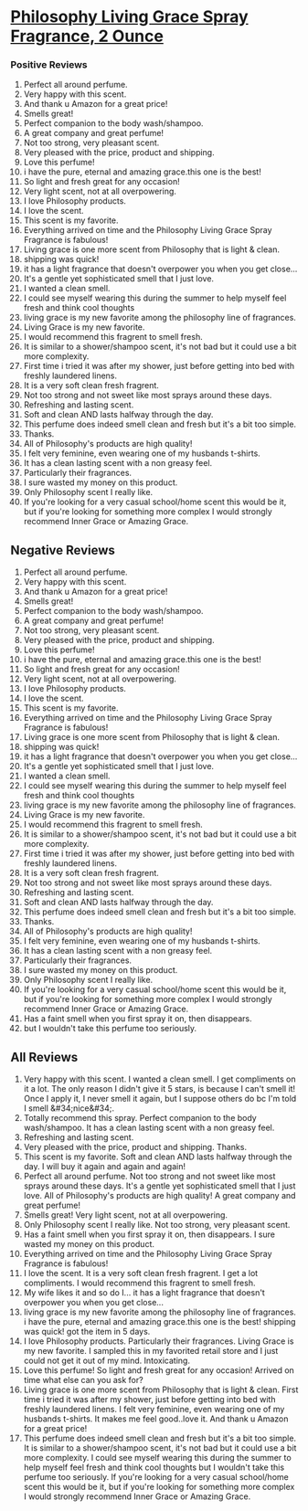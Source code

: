 # [Philosophy Living Grace Spray Fragrance, 2 Ounce](https://products.checkmycream.com/products/Philosophy-Living-Grace-Spray-Fragrance-2-Ounce.html)

### Positive Reviews

<ol>
      <li>Perfect all around perfume.</li>
      <li>Very happy with this scent.</li>
      <li>And thank u Amazon for a great price!</li>
      <li>Smells great!</li>
      <li>Perfect companion to the body wash/shampoo.  </li>
      <li>A great company and great perfume!</li>
      <li>Not too strong, very pleasant scent.</li>
      <li>Very pleased with the price, product and shipping.</li>
      <li>Love this perfume!</li>
      <li>i have the pure, eternal and amazing grace.this one is the best!</li>
      <li>So light and fresh great for any occasion!  </li>
      <li>Very light scent, not at all overpowering.</li>
      <li>I love Philosophy products.  </li>
      <li>I love the scent.</li>
      <li>This scent is my favorite.</li>
      <li>Everything arrived on time and the Philosophy Living Grace Spray Fragrance is fabulous!</li>
      <li>Living grace is one more scent from Philosophy that is light &amp; clean.</li>
      <li>shipping was quick!</li>
      <li>it has a light fragrance that doesn&#x27;t overpower you when you get close...</li>
      <li>It&#x27;s a gentle yet sophisticated smell that I just love.</li>
      <li>I wanted a clean smell.</li>
      <li>I could see myself wearing this during the summer to help myself feel fresh and think cool thoughts</li>
      <li>living grace is my new favorite among the philosophy line of fragrances.</li>
      <li>Living Grace is my new favorite.  </li>
      <li>I would recommend this fragrent to smell fresh.</li>
      <li>It is similar to a shower/shampoo scent, it&#x27;s not bad but it could use a bit more complexity.</li>
      <li>First time i tried it was after my shower, just before getting into bed with freshly laundered linens.</li>
      <li>It is a very soft clean fresh fragrent.</li>
      <li>Not too strong and not  sweet like most sprays around these days.</li>
      <li>Refreshing and lasting scent.</li>
      <li>Soft and clean AND lasts halfway through the day.</li>
      <li>This perfume does indeed smell clean and fresh but it&#x27;s a bit too simple.</li>
      <li>Thanks.</li>
      <li>All of Philosophy&#x27;s products are high quality!</li>
      <li>I felt very feminine, even wearing one of my husbands t-shirts.</li>
      <li>It has a clean lasting scent with a non greasy feel.</li>
      <li>Particularly their fragrances.  </li>
      <li>I sure wasted my money on this product.</li>
      <li>Only Philosophy scent I really like.  </li>
      <li>If you&#x27;re looking for a very casual school/home scent this would be it, but if you&#x27;re looking for something more complex I would strongly recommend Inner Grace or Amazing Grace.</li>
</ol>


<h2>Negative Reviews</h2>
<ol>
<li> Perfect all around perfume.</li>
<li> Very happy with this scent.</li>
<li> And thank u Amazon for a great price!</li>
<li> Smells great!</li>
<li> Perfect companion to the body wash/shampoo.  </li>
<li> A great company and great perfume!</li>
<li> Not too strong, very pleasant scent.</li>
<li> Very pleased with the price, product and shipping.</li>
<li> Love this perfume!</li>
<li> i have the pure, eternal and amazing grace.this one is the best!</li>
<li> So light and fresh great for any occasion!  </li>
<li> Very light scent, not at all overpowering.</li>
<li> I love Philosophy products.  </li>
<li> I love the scent.</li>
<li> This scent is my favorite.</li>
<li> Everything arrived on time and the Philosophy Living Grace Spray Fragrance is fabulous!</li>
<li> Living grace is one more scent from Philosophy that is light &amp; clean.</li>
<li> shipping was quick!</li>
<li> it has a light fragrance that doesn&#x27;t overpower you when you get close...</li>
<li> It&#x27;s a gentle yet sophisticated smell that I just love.</li>
<li> I wanted a clean smell.</li>
<li> I could see myself wearing this during the summer to help myself feel fresh and think cool thoughts</li>
<li> living grace is my new favorite among the philosophy line of fragrances.</li>
<li> Living Grace is my new favorite.  </li>
<li> I would recommend this fragrent to smell fresh.</li>
<li> It is similar to a shower/shampoo scent, it&#x27;s not bad but it could use a bit more complexity.</li>
<li> First time i tried it was after my shower, just before getting into bed with freshly laundered linens.</li>
<li> It is a very soft clean fresh fragrent.</li>
<li> Not too strong and not  sweet like most sprays around these days.</li>
<li> Refreshing and lasting scent.</li>
<li> Soft and clean AND lasts halfway through the day.</li>
<li> This perfume does indeed smell clean and fresh but it&#x27;s a bit too simple.</li>
<li> Thanks.</li>
<li> All of Philosophy&#x27;s products are high quality!</li>
<li> I felt very feminine, even wearing one of my husbands t-shirts.</li>
<li> It has a clean lasting scent with a non greasy feel.</li>
<li> Particularly their fragrances.  </li>
<li> I sure wasted my money on this product.</li>
<li> Only Philosophy scent I really like.  </li>
<li> If you&#x27;re looking for a very casual school/home scent this would be it, but if you&#x27;re looking for something more complex I would strongly recommend Inner Grace or Amazing Grace.</li>
<li> Has a faint smell when you first spray it on, then disappears.</li>
<li> but I wouldn&#x27;t take this perfume too seriously.</li>
</ol>

<h2>All Reviews</h2>

<ol>
    <li> Very happy with this scent. I wanted a clean smell. I get compliments on it a lot.  The only reason I didn&#x27;t give it 5 stars, is because I can&#x27;t smell it! Once I apply it, I never smell it again, but I suppose others do bc I&#x27;m told I smell &amp;#34;nice&amp;#34;.</li>
    <li> Totally recommend this spray.  Perfect companion to the body wash/shampoo.  It has a clean lasting scent with a non greasy feel.</li>
    <li> Refreshing and lasting scent.</li>
    <li> Very pleased with the price, product and shipping. Thanks.</li>
    <li> This scent is my favorite. Soft and clean AND lasts halfway through the day. I will buy it again and again and again!</li>
    <li> Perfect all around perfume. Not too strong and not  sweet like most sprays around these days. It&#x27;s a gentle yet sophisticated smell that I just love. All of Philosophy&#x27;s products are high quality! A great company and great perfume!</li>
    <li> Smells great! Very light scent, not at all overpowering.</li>
    <li> Only Philosophy scent I really like.  Not too strong, very pleasant scent.</li>
    <li> Has a faint smell when you first spray it on, then disappears. I sure wasted my money on this product.</li>
    <li> Everything arrived on time and the Philosophy Living Grace Spray Fragrance is fabulous!</li>
    <li> I love the scent. It is a very soft clean fresh fragrent. I get a lot compliments. I would recommend this fragrent to smell fresh.</li>
    <li> My wife likes it and so do I... it has a light fragrance that doesn&#x27;t overpower you when you get close...</li>
    <li> living grace is my new favorite among the philosophy line of fragrances. i have the pure, eternal and amazing grace.this one is the best! shipping was quick! got the item in 5 days.</li>
    <li> I love Philosophy products.  Particularly their fragrances.  Living Grace is my new favorite.  I sampled this in my favorited retail store and I just could not get it out of my mind.  Intoxicating.</li>
    <li> Love this perfume! So light and fresh great for any occasion!  Arrived on time what else can you ask for?</li>
    <li> Living grace is one more scent from Philosophy that is light &amp; clean. First time i tried it was after my shower, just before getting into bed with freshly laundered linens. I felt very feminine, even wearing one of my husbands t-shirts. It makes me feel good..love it. And thank u Amazon for a great price!</li>
    <li> This perfume does indeed smell clean and fresh but it&#x27;s a bit too simple. It is similar to a shower/shampoo scent, it&#x27;s not bad but it could use a bit more complexity. I could see myself wearing this during the summer to help myself feel fresh and think cool thoughts but I wouldn&#x27;t take this perfume too seriously. If you&#x27;re looking for a very casual school/home scent this would be it, but if you&#x27;re looking for something more complex I would strongly recommend Inner Grace or Amazing Grace.</li>
</ol>




